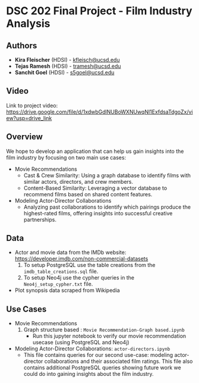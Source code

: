 # DSC 202 Final Project - Film Industry Analysis

## Authors
- **Kira Fleischer** (HDSI) - [kfleisch@ucsd.edu](mailto:kfleisch@ucsd.edu)
- **Tejas Ramesh** (HDSI) - [tramesh@ucsd.edu](mailto:tramesh@ucsd.edu)
- **Sanchit Goel** (HDSI) - [s5goel@ucsd.edu](mailto:s5goel@ucsd.edu)

## Video
Link to project video: https://drive.google.com/file/d/1xdwbGdlNUBoWXNUwqNl1ExfdsaTdgoZx/view?usp=drive_link

## Overview 
We hope to develop an application that can help us gain insights into the film industry by focusing on two main use cases:
- Movie Recommendations 
  - Cast & Crew Similarity: Using a graph database to identify films with similar actors, directors, and crew members.
  - Content-Based Similarity: Leveraging a vector database to recommend films based on shared content features.
- Modeling Actor-Director Collaborations
  - Analyzing past collaborations to identify which pairings produce the highest-rated films, offering insights into successful creative partnerships.

## Data
- Actor and movie data from the IMDb website: https://developer.imdb.com/non-commercial-datasets
  1. To setup PostgreSQL use the table creations from the `imdb_table_creations.sql` file.
  2. To setup Neo4j use the cypher queries in the `Neo4j_setup_cypher.txt` file.
- Plot synopsis data scraped from Wikipedia

## Use Cases
- Movie Recommendations
  1. Graph structure based : `Movie Recommendation-Graph based.ipynb`
     - Run this jupyter notebook to verify our movie recommendation usecase (using PostgreSQL and Neo4j)
- Modeling Actor-Director Collaborations: `actor-directors.ipynb` 
  - This file contains queries for our second use-case: modeling actor-director collaborations and their associated film ratings. This file also contains additional PostgreSQL queries showing future work we could do into gaining insights about the film industry.
